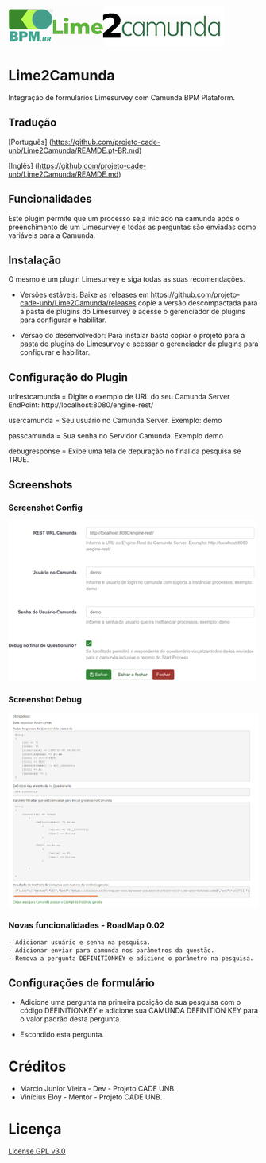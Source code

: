 [<img src="assets/logo.png">](https://github.com/projeto-cade-unb/Lime2Camunda)
# Lime2Camunda
Integração de formulários Limesurvey com Camunda BPM Plataform.

## Tradução
[Português] (https://github.com/projeto-cade-unb/Lime2Camunda/REAMDE.pt-BR.md)

[Inglês] (https://github.com/projeto-cade-unb/Lime2Camunda/REAMDE.md)

## Funcionalidades
Este plugin permite que um processo seja iniciado na camunda após o preenchimento de um Limesurvey e todas as perguntas são enviadas como variáveis para a Camunda.

## Instalação
O mesmo é um plugin Limesurvey e siga todas as suas recomendações.

* Versões estáveis:
 Baixe as releases em https://github.com/projeto-cade-unb/Lime2Camunda/releases copie a versão descompactada para a pasta de plugins do Limesurvey e acesse o gerenciador de plugins para configurar e habilitar.

* Versão do desenvolvedor:
Para instalar basta copiar o projeto para a pasta de plugins do Limesurvey e acessar o gerenciador de plugins para configurar e habilitar.

## Configuração do Plugin

urlrestcamunda = Digite o exemplo de URL do seu Camunda Server EndPoint: http://localhost:8080/engine-rest/

usercamunda = Seu usuário no Camunda Server. Exemplo: demo

passcamunda = Sua senha no Servidor Camunda. Exemplo demo

debugresponse = Exibe uma tela de depuração no final da pesquisa se TRUE.

## Screenshots

### Screenshot Config

[<img src="assets/screenshot-config1.png">]()

### Screenshot Debug

[<img src="assets/screenshot-debug.png">]()

### Novas funcionalidades - RoadMap 0.02
    - Adicionar usuário e senha na pesquisa.
    - Adicionar enviar para camunda nos parâmetros da questão.
    - Remova a pergunta DEFINITIONKEY e adicione o parâmetro na pesquisa.

## Configurações de formulário

* Adicione uma pergunta na primeira posição da sua pesquisa com o código DEFINITIONKEY e adicione sua CAMUNDA DEFINITION KEY para o valor padrão desta pergunta.

* Escondido esta pergunta.

# Créditos
 * Marcio Junior Vieira - Dev - Projeto CADE UNB.
 * Vinícius Eloy - Mentor - Projeto CADE UNB.

# Licença
  [License GPL v3.0](https://github.com/projeto-cade-unb/LICENSE.GPLv3)
